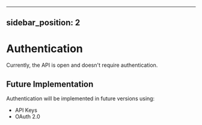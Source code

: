 
---
sidebar_position: 2
---

# Authentication

Currently, the API is open and doesn't require authentication.

## Future Implementation

Authentication will be implemented in future versions using:
- API Keys
- OAuth 2.0
